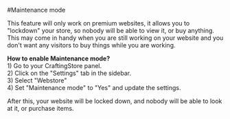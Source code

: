 #Maintenance mode

This feature will only work on premium websites, it allows you to "lockdown" your store, so nobody will be able to view it, or buy anything. This may come in handy when you are still working on your website and you don't want any visitors to buy things while you are working.

  
**How to enable Maintenance mode?**  
1\) Go to your CraftingStore panel.   
2\) Click on the "Settings" tab in the sidebar.  
3\) Select "Webstore"  
4\) Set "Maintenance mode" to "Yes" and update the settings.   
  
After this, your website will be locked down, and nobody will be able to look at it, or purchase items.